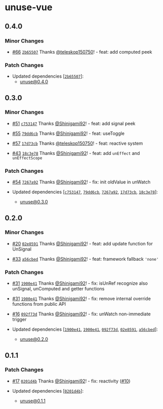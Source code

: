 # unuse-vue

## 0.4.0

### Minor Changes

- [#66](https://github.com/un-ts/unuse/pull/66) [`2b65507`](https://github.com/un-ts/unuse/commit/2b65507b7541a0847e7ed7e3a07306db49e7d831) Thanks [@teleskop150750](https://github.com/teleskop150750)! - feat: add computed peek

### Patch Changes

- Updated dependencies [[`2b65507`](https://github.com/un-ts/unuse/commit/2b65507b7541a0847e7ed7e3a07306db49e7d831)]:
  - unuse@0.4.0

## 0.3.0

### Minor Changes

- [#51](https://github.com/un-ts/unuse/pull/51) [`c753147`](https://github.com/un-ts/unuse/commit/c7531471fa474d2db8a9f836d9da86b28ba9cb5f) Thanks [@Shinigami92](https://github.com/Shinigami92)! - feat: add signal peek

- [#55](https://github.com/un-ts/unuse/pull/55) [`79dd6cb`](https://github.com/un-ts/unuse/commit/79dd6cbaebfa6c74c57351d4a4fc8e5eac1591f4) Thanks [@Shinigami92](https://github.com/Shinigami92)! - feat: useToggle

- [#57](https://github.com/un-ts/unuse/pull/57) [`17d73cb`](https://github.com/un-ts/unuse/commit/17d73cbe9c9b717f40b33e14caf9e3c3d0d14775) Thanks [@teleskop150750](https://github.com/teleskop150750)! - feat: reactive system

- [#43](https://github.com/un-ts/unuse/pull/43) [`18c3e78`](https://github.com/un-ts/unuse/commit/18c3e78ea91f9ca7b4d084ba95d0b6d7cf9f6f12) Thanks [@Shinigami92](https://github.com/Shinigami92)! - feat: add `unEffect` and `unEffectScope`

### Patch Changes

- [#54](https://github.com/un-ts/unuse/pull/54) [`7267a92`](https://github.com/un-ts/unuse/commit/7267a9231716e64bf5114825ea0d85119b6a973c) Thanks [@Shinigami92](https://github.com/Shinigami92)! - fix: init oldValue in unWatch

- Updated dependencies [[`c753147`](https://github.com/un-ts/unuse/commit/c7531471fa474d2db8a9f836d9da86b28ba9cb5f), [`79dd6cb`](https://github.com/un-ts/unuse/commit/79dd6cbaebfa6c74c57351d4a4fc8e5eac1591f4), [`7267a92`](https://github.com/un-ts/unuse/commit/7267a9231716e64bf5114825ea0d85119b6a973c), [`17d73cb`](https://github.com/un-ts/unuse/commit/17d73cbe9c9b717f40b33e14caf9e3c3d0d14775), [`18c3e78`](https://github.com/un-ts/unuse/commit/18c3e78ea91f9ca7b4d084ba95d0b6d7cf9f6f12)]:
  - unuse@0.3.0

## 0.2.0

### Minor Changes

- [#20](https://github.com/un-ts/unuse/pull/20) [`02e8591`](https://github.com/un-ts/unuse/commit/02e8591f37c5a7838eff76be53b01eab42adadff) Thanks [@Shinigami92](https://github.com/Shinigami92)! - feat: add update function for UnSignal

- [#33](https://github.com/un-ts/unuse/pull/33) [`a56cbed`](https://github.com/un-ts/unuse/commit/a56cbedc6c6cd383efda784baee55f74956e43e0) Thanks [@Shinigami92](https://github.com/Shinigami92)! - feat: framework fallback `'none'`

### Patch Changes

- [#31](https://github.com/un-ts/unuse/pull/31) [`1900e41`](https://github.com/un-ts/unuse/commit/1900e4110e6d56ba72c3a70043c64160daf7e25c) Thanks [@Shinigami92](https://github.com/Shinigami92)! - fix: isUnRef recognize also unSignal, unComputed and getter functions

- [#31](https://github.com/un-ts/unuse/pull/31) [`1900e41`](https://github.com/un-ts/unuse/commit/1900e4110e6d56ba72c3a70043c64160daf7e25c) Thanks [@Shinigami92](https://github.com/Shinigami92)! - fix: remove internal override functions from public API

- [#16](https://github.com/un-ts/unuse/pull/16) [`092f73d`](https://github.com/un-ts/unuse/commit/092f73d81db3cba1d225a6f5b43872901a28b202) Thanks [@Shinigami92](https://github.com/Shinigami92)! - fix: unWatch non-immediate trigger

- Updated dependencies [[`1900e41`](https://github.com/un-ts/unuse/commit/1900e4110e6d56ba72c3a70043c64160daf7e25c), [`1900e41`](https://github.com/un-ts/unuse/commit/1900e4110e6d56ba72c3a70043c64160daf7e25c), [`092f73d`](https://github.com/un-ts/unuse/commit/092f73d81db3cba1d225a6f5b43872901a28b202), [`02e8591`](https://github.com/un-ts/unuse/commit/02e8591f37c5a7838eff76be53b01eab42adadff), [`a56cbed`](https://github.com/un-ts/unuse/commit/a56cbedc6c6cd383efda784baee55f74956e43e0)]:
  - unuse@0.2.0

## 0.1.1

### Patch Changes

- [#17](https://github.com/un-ts/unuse/pull/17) [`0201d4b`](https://github.com/un-ts/unuse/commit/0201d4bf2981c13e7b3f952dd217cc9f3413a379) Thanks [@Shinigami92](https://github.com/Shinigami92)! - fix: reactivity ([#10](https://github.com/un-ts/unuse/pull/10))

- Updated dependencies [[`0201d4b`](https://github.com/un-ts/unuse/commit/0201d4bf2981c13e7b3f952dd217cc9f3413a379)]:
  - unuse@0.1.1

